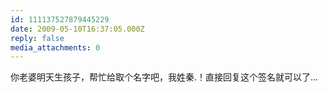 ```yaml
---
id: 111137527879445229
date: 2009-05-10T16:37:05.000Z
reply: false
media_attachments: 0
---
```


你老婆明天生孩子，帮忙给取个名字吧，我姓秦.！直接回复这个签名就可以了...

